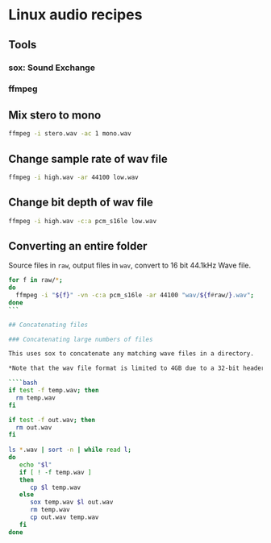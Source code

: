 # Linux audio recipes

## Tools

### sox: Sound Exchange

### ffmpeg

## Mix stero to mono

````bash
ffmpeg -i stero.wav -ac 1 mono.wav
````

## Change sample rate of wav file

````bash
ffmpeg -i high.wav -ar 44100 low.wav
````

## Change bit depth of wav file

````bash
ffmpeg -i high.wav -c:a pcm_s16le low.wav
````

## Converting an entire folder

Source files in `raw`, output files in `wav`, convert to 16 bit 44.1kHz Wave file.

````bash
for f in raw/*;
do
  ffmpeg -i "${f}" -vn -c:a pcm_s16le -ar 44100 "wav/${f#raw/}.wav";
done
```

## Concatenating files

### Concatenating large numbers of files

This uses sox to concatenate any matching wave files in a directory.

*Note that the wav file format is limited to 4GB due to a 32-bit header.*

````bash
if test -f temp.wav; then
  rm temp.wav
fi

if test -f out.wav; then
  rm out.wav
fi
                                                                                                                         
ls *.wav | sort -n | while read l;
do     
   echo "$l"                                                                                                                                                          
   if [ ! -f temp.wav ]                                                                                                                                         
   then                                                                                                                                                       
      cp $l temp.wav                                                                                                                                            
   else                                                                                                                                                       
      sox temp.wav $l out.wav
      rm temp.wav                                                                                                                                
      cp out.wav temp.wav                                                                                                                                       
   fi
done
````

